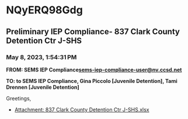 # NQyERQ98Gdg
## Preliminary IEP Compliance- 837 Clark County Detention Ctr J-SHS
### May 8, 2023, 1:54:31 PM
**FROM: SEMS IEP Compliance<sems-iep-compliance-user@nv.ccsd.net>**

**TO: to SEMS IEP Compliance, Gina Piccolo [Juvenile Detention], Tami Drennen [Juvenile Detention]**


Greetings, 





* [Attachment: 837 Clark County Detention Ctr J-SHS.xlsx](NQyERQ98Gdg-attachment-1.xlsx)
